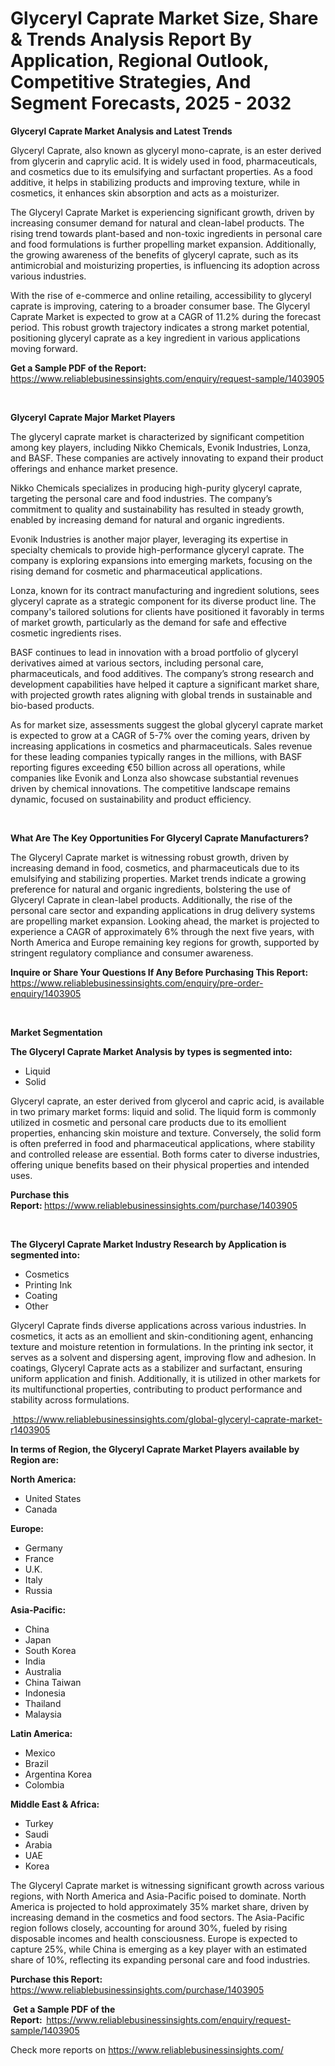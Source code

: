 <p><h1>Glyceryl Caprate Market Size, Share & Trends Analysis Report By Application, Regional Outlook, Competitive Strategies, And Segment Forecasts, 2025 - 2032</h1></p><p><strong>Glyceryl Caprate Market Analysis and Latest Trends</strong></p>
<p><p>Glyceryl Caprate, also known as glyceryl mono-caprate, is an ester derived from glycerin and caprylic acid. It is widely used in food, pharmaceuticals, and cosmetics due to its emulsifying and surfactant properties. As a food additive, it helps in stabilizing products and improving texture, while in cosmetics, it enhances skin absorption and acts as a moisturizer.</p><p>The Glyceryl Caprate Market is experiencing significant growth, driven by increasing consumer demand for natural and clean-label products. The rising trend towards plant-based and non-toxic ingredients in personal care and food formulations is further propelling market expansion. Additionally, the growing awareness of the benefits of glyceryl caprate, such as its antimicrobial and moisturizing properties, is influencing its adoption across various industries.</p><p>With the rise of e-commerce and online retailing, accessibility to glyceryl caprate is improving, catering to a broader consumer base. The Glyceryl Caprate Market is expected to grow at a CAGR of 11.2% during the forecast period. This robust growth trajectory indicates a strong market potential, positioning glyceryl caprate as a key ingredient in various applications moving forward.</p></p>
<p><strong>Get a Sample PDF of the Report:&nbsp;</strong> <a href="https://www.reliablebusinessinsights.com/enquiry/request-sample/1403905?utm_campaign=1873&utm_medium=2&utm_source=Github&utm_content=ia&utm_term=13012025&utm_id=glyceryl-caprate">https://www.reliablebusinessinsights.com/enquiry/request-sample/1403905</a></p>
<p>&nbsp;</p>
<p><strong>Glyceryl Caprate Major Market Players</strong></p>
<p><p>The glyceryl caprate market is characterized by significant competition among key players, including Nikko Chemicals, Evonik Industries, Lonza, and BASF. These companies are actively innovating to expand their product offerings and enhance market presence.</p><p>Nikko Chemicals specializes in producing high-purity glyceryl caprate, targeting the personal care and food industries. The company’s commitment to quality and sustainability has resulted in steady growth, enabled by increasing demand for natural and organic ingredients.</p><p>Evonik Industries is another major player, leveraging its expertise in specialty chemicals to provide high-performance glyceryl caprate. The company is exploring expansions into emerging markets, focusing on the rising demand for cosmetic and pharmaceutical applications.</p><p>Lonza, known for its contract manufacturing and ingredient solutions, sees glyceryl caprate as a strategic component for its diverse product line. The company's tailored solutions for clients have positioned it favorably in terms of market growth, particularly as the demand for safe and effective cosmetic ingredients rises.</p><p>BASF continues to lead in innovation with a broad portfolio of glyceryl derivatives aimed at various sectors, including personal care, pharmaceuticals, and food additives. The company’s strong research and development capabilities have helped it capture a significant market share, with projected growth rates aligning with global trends in sustainable and bio-based products.</p><p>As for market size, assessments suggest the global glyceryl caprate market is expected to grow at a CAGR of 5-7% over the coming years, driven by increasing applications in cosmetics and pharmaceuticals. Sales revenue for these leading companies typically ranges in the millions, with BASF reporting figures exceeding €50 billion across all operations, while companies like Evonik and Lonza also showcase substantial revenues driven by chemical innovations. The competitive landscape remains dynamic, focused on sustainability and product efficiency.</p></p>
<p>&nbsp;</p>
<p><strong>What Are The Key Opportunities For Glyceryl Caprate Manufacturers?</strong></p>
<p><p>The Glyceryl Caprate market is witnessing robust growth, driven by increasing demand in food, cosmetics, and pharmaceuticals due to its emulsifying and stabilizing properties. Market trends indicate a growing preference for natural and organic ingredients, bolstering the use of Glyceryl Caprate in clean-label products. Additionally, the rise of the personal care sector and expanding applications in drug delivery systems are propelling market expansion. Looking ahead, the market is projected to experience a CAGR of approximately 6% through the next five years, with North America and Europe remaining key regions for growth, supported by stringent regulatory compliance and consumer awareness.</p></p>
<p><strong>Inquire or Share Your Questions If Any Before Purchasing This Report:</strong> <a href="https://www.reliablebusinessinsights.com/enquiry/pre-order-enquiry/1403905?utm_campaign=1873&utm_medium=2&utm_source=Github&utm_content=ia&utm_term=13012025&utm_id=glyceryl-caprate">https://www.reliablebusinessinsights.com/enquiry/pre-order-enquiry/1403905</a></p>
<p>&nbsp;</p>
<p><strong>Market Segmentation</strong></p>
<p><strong>The Glyceryl Caprate Market Analysis by types is segmented into:</strong></p>
<p><ul><li>Liquid</li><li>Solid</li></ul></p>
<p><p>Glyceryl caprate, an ester derived from glycerol and capric acid, is available in two primary market forms: liquid and solid. The liquid form is commonly utilized in cosmetic and personal care products due to its emollient properties, enhancing skin moisture and texture. Conversely, the solid form is often preferred in food and pharmaceutical applications, where stability and controlled release are essential. Both forms cater to diverse industries, offering unique benefits based on their physical properties and intended uses.</p></p>
<p><strong>Purchase this Report:&nbsp;</strong><a href="https://www.reliablebusinessinsights.com/purchase/1403905?utm_campaign=1873&utm_medium=2&utm_source=Github&utm_content=ia&utm_term=13012025&utm_id=glyceryl-caprate">https://www.reliablebusinessinsights.com/purchase/1403905</a></p>
<p>&nbsp;</p>
<p><strong>The Glyceryl Caprate Market Industry Research by Application is segmented into:</strong></p>
<p><ul><li>Cosmetics</li><li>Printing Ink</li><li>Coating</li><li>Other</li></ul></p>
<p><p>Glyceryl Caprate finds diverse applications across various industries. In cosmetics, it acts as an emollient and skin-conditioning agent, enhancing texture and moisture retention in formulations. In the printing ink sector, it serves as a solvent and dispersing agent, improving flow and adhesion. In coatings, Glyceryl Caprate acts as a stabilizer and surfactant, ensuring uniform application and finish. Additionally, it is utilized in other markets for its multifunctional properties, contributing to product performance and stability across formulations.</p></p>
<p><a href="https://www.reliablebusinessinsights.com/global-glyceryl-caprate-market-r1403905?utm_campaign=1873&utm_medium=2&utm_source=Github&utm_content=ia&utm_term=13012025&utm_id=glyceryl-caprate">&nbsp;https://www.reliablebusinessinsights.com/global-glyceryl-caprate-market-r1403905</a></p>
<p><strong>In terms of Region, the Glyceryl Caprate Market Players available by Region are:</strong></p>
<p>
    <p> <strong> North America: </strong>
        <ul>
            <li>United States</li>
            <li>Canada</li>
        </ul>
        </p> 
    <p> <strong> Europe: </strong>
        <ul>
            <li>Germany</li>
            <li>France</li>
            <li>U.K.</li>
            <li>Italy</li>
            <li>Russia</li>
        </ul>
        </p> 
    <p> <strong> Asia-Pacific: </strong>
        <ul>
            <li>China</li>
            <li>Japan</li>
            <li>South Korea</li>
            <li>India</li>
            <li>Australia</li>
            <li>China Taiwan</li>
            <li>Indonesia</li>
            <li>Thailand</li>
            <li>Malaysia</li>
        </ul>
        </p> 
    <p> <strong> Latin America: </strong>
        <ul>
            <li>Mexico</li>
            <li>Brazil</li>
            <li>Argentina Korea</li>
            <li>Colombia</li>
        </ul>
        </p> 
    <p> <strong> Middle East & Africa: </strong>
        <ul>
            <li>Turkey</li>
            <li>Saudi</li>
            <li>Arabia</li>
            <li>UAE</li>
            <li>Korea</li>
        </ul>
    </p>
    </p>
<p><p>The Glyceryl Caprate market is witnessing significant growth across various regions, with North America and Asia-Pacific poised to dominate. North America is projected to hold approximately 35% market share, driven by increasing demand in the cosmetics and food sectors. The Asia-Pacific region follows closely, accounting for around 30%, fueled by rising disposable incomes and health consciousness. Europe is expected to capture 25%, while China is emerging as a key player with an estimated share of 10%, reflecting its expanding personal care and food industries.</p></p>
<p><strong>Purchase this Report: </strong><a href="https://www.reliablebusinessinsights.com/purchase/1403905?utm_campaign=1873&utm_medium=2&utm_source=Github&utm_content=ia&utm_term=13012025&utm_id=glyceryl-caprate">https://www.reliablebusinessinsights.com/purchase/1403905</a></p>
<p>&nbsp;<strong>Get a Sample PDF of the Report:&nbsp;&nbsp;</strong><a href="https://www.reliablebusinessinsights.com/enquiry/request-sample/1403905?utm_campaign=1873&utm_medium=2&utm_source=Github&utm_content=ia&utm_term=13012025&utm_id=glyceryl-caprate">https://www.reliablebusinessinsights.com/enquiry/request-sample/1403905</a></p>
<p><strong></strong></p>
<p>Check more reports on <a href="https://www.reliablebusinessinsights.com/?utm_campaign=1873&utm_medium=2&utm_source=Github&utm_content=ia&utm_term=13012025&utm_id=glyceryl-caprate">https://www.reliablebusinessinsights.com/</a></p>